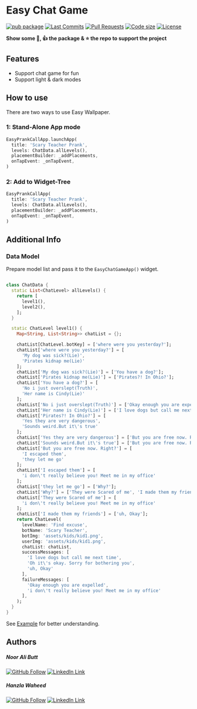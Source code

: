# Easy Chat Game

[![pub package](https://img.shields.io/pub/v/easy_chat_game.svg?logo=dart&logoColor=00b9fc)](https://pub.dartlang.org/packages/easy_chat_game)
[![Last Commits](https://img.shields.io/github/last-commit/nooralibutt/easy_chat_game?logo=git&logoColor=white)](https://github.com/nooralibutt/easy_chat_game/commits/master)
[![Pull Requests](https://img.shields.io/github/issues-pr/nooralibutt/easy_chat_game?logo=github&logoColor=white)](https://github.com/nooralibutt/easy_chat_game/pulls)
[![Code size](https://img.shields.io/github/languages/code-size/nooralibutt/easy_chat_game?logo=github&logoColor=white)](https://github.com/nooralibutt/easy_chat_game)
[![License](https://img.shields.io/github/license/nooralibutt/easy_chat_game?logo=open-source-initiative&logoColor=green)](https://github.com/nooralibutt/easy_chat_game/blob/master/LICENSE)

**Show some 💙, 👍 the package & ⭐️ the repo to support the project**

## Features
- Support chat game for fun
- Support light & dark modes

## How to use
There are two ways to use Easy Wallpaper.


### 1: Stand-Alone App mode

```dart
EasyPrankCallApp.launchApp(
  title: 'Scary Teacher Prank',
  levels: ChatData.allLevels(),
  placementBuilder: _addPlacements,
  onTapEvent: _onTapEvent,
)
```

### 2: Add to Widget-Tree

```dart
EasyPrankCallApp(
  title: 'Scary Teacher Prank',
  levels: ChatData.allLevels(),
  placementBuilder: _addPlacements,
  onTapEvent: _onTapEvent,
)
```

## Additional Info

### Data Model
Prepare model list and pass it to the `EasyChatGameApp()` widget.

```dart

class ChatData {
  static List<ChatLevel> allLevels() {
    return [
      level1(),
      level2(),
    ];
  }

  static ChatLevel level1() {
    Map<String, List<String>> chatList = {};

    chatList[ChatLevel.botKey] = ['where were you yesterday?'];
    chatList['where were you yesterday?'] = [
      'My dog was sick?(Lie)',
      'Pirates kidnap me(Lie)'
    ];
    chatList['My dog was sick?(Lie)'] = ['You have a dog?'];
    chatList['Pirates kidnap me(Lie)'] = ['Pirates?! In Ohio?'];
    chatList['You have a dog?'] = [
      'No i just overslept(Truth)',
      'Her name is Cindy(Lie)'
    ];
    chatList['No i just overslept(Truth)'] = ['Okay enough you are expelled'];
    chatList['Her name is Cindy(Lie)'] = ['I love dogs but call me next time'];
    chatList['Pirates?! In Ohio?'] = [
      'Yes they are very dangerous',
      'Sounds weird.But it\'s true'
    ];
    chatList['Yes they are very dangerous'] = ['But you are free now. Right?'];
    chatList['Sounds weird.But it\'s true'] = ['But you are free now. Right?'];
    chatList['But you are free now. Right?'] = [
      'I escaped them',
      'they let me go'
    ];
    chatList['I escaped them'] = [
      'i don\'t really believe you! Meet me in my office'
    ];
    chatList['they let me go'] = ['Why?'];
    chatList['Why?'] = ['They were Scared of me', 'I made them my friends'];
    chatList['They were Scared of me'] = [
      'i don\'t really believe you! Meet me in my office'
    ];
    chatList['I made them my friends'] = ['uh, Okay'];
    return ChatLevel(
      levelName: 'Find excuse',
      botName: 'Scary Teacher',
      botImg: 'assets/kids/kid1.png',
      userImg: 'assets/kids/kid1.png',
      chatList: chatList,
      successMessages: [
        'I love dogs but call me next time',
        'Oh it\'s okay. Sorry for bothering you',
        'uh, Okay'
      ],
      failureMessages: [
        'Okay enough you are expelled',
        'i don\'t really believe you! Meet me in my office'
      ],
    );
  }
}
```

See [Example](https://pub.dev/packages/easy_chat_game/example) for better understanding.

## Authors
##### Noor Ali Butt
[![GitHub Follow](https://img.shields.io/badge/Connect--blue.svg?logo=Github&longCache=true&style=social&label=Follow)](https://github.com/nooralibutt) [![LinkedIn Link](https://img.shields.io/badge/Connect--blue.svg?logo=linkedin&longCache=true&style=social&label=Connect
)](https://www.linkedin.com/in/nooralibutt)
##### Hanzla Waheed
[![GitHub Follow](https://img.shields.io/badge/Connect--blue.svg?logo=Github&longCache=true&style=social&label=Follow)](https://github.com/mhanzla80) [![LinkedIn Link](https://img.shields.io/badge/Connect--blue.svg?logo=linkedin&longCache=true&style=social&label=Connect
)](https://www.linkedin.com/in/mhanzla80)
